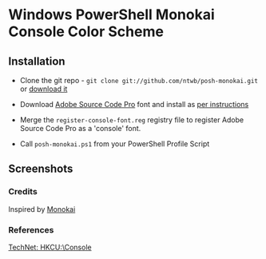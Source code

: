 # Windows PowerShell Monokai Console Color Scheme

## Installation
* Clone the git repo - `git clone git://github.com/ntwb/posh-monokai.git` or [download it](https://github.com/ntwb/posh-monokai/zipball/master)

* Download [Adobe Source Code Pro](https://github.com/adobe/source-code-pro) font and install as [per instructions](http://www.adobe.com/products/type/install-instructions.html)

* Merge the `register-console-font.reg` registry file to register Adobe Source Code Pro as a 'console' font.

* Call `posh-monokai.ps1` from your PowerShell Profile Script

## Screenshots

### Credits
Inspired by [Monokai]( http://www.monokai.nl/blog/2006/07/15/textmate-color-theme/)

### References
[TechNet: HKCU:\Console](http://technet.microsoft.com/en-us/library/cc978570.aspx)